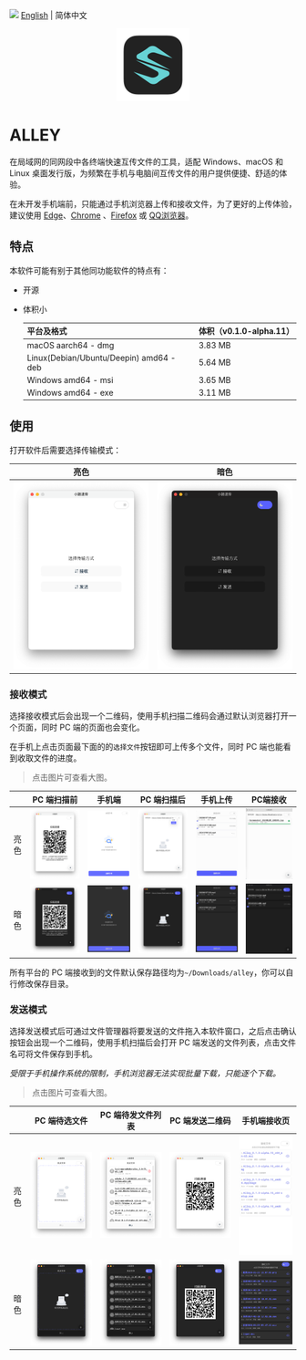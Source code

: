 <img src="https://gw.alipayobjects.com/zos/antfincdn/R8sN%24GNdh6/language.svg" width="18"> [English](./README.md) | 简体中文

<p align="center"><img height="128" width="128" src="./src-tauri/icons/icon.png" /></p>

# ALLEY

在局域网的同网段中各终端快速互传文件的工具，适配 Windows、macOS 和 Linux 桌面发行版，为频繁在手机与电脑间互传文件的用户提供便捷、舒适的体验。

在未开发手机端前，只能通过手机浏览器上传和接收文件，为了更好的上传体验，建议使用 [Edge](https://play.google.com/store/search?q=edge&c=apps)、[Chrome](https://play.google.com/store/search?q=Chrome&c=apps) 、[Firefox](https://play.google.com/store/apps/details?id=org.mozilla.firefox) 或 [QQ浏览器](https://browser.qq.com/mobile)。

## 特点

本软件可能有别于其他同功能软件的特点有：

- 开源

- 体积小

  | 平台及格式                              | 体积（v0.1.0-alpha.11） |
  | --------------------------------------- | ----------------------- |
  | macOS aarch64 - dmg                     | 3.83 MB                 |
  | Linux(Debian/Ubuntu/Deepin) amd64 - deb | 5.64 MB                 |
  | Windows amd64 - msi                     | 3.65 MB                 |
  | Windows amd64 - exe                     | 3.11 MB                 |

## 使用

打开软件后需要选择传输模式：

| 亮色                                          | 暗色                                           |
| --------------------------------------------- | ---------------------------------------------- |
| ![传输模式选择](./docs/images/light/home.png) | ![传输模式选择](./docs/images/dark/1-home.png) |

### 接收模式

选择接收模式后会出现一个二维码，使用手机扫描二维码会通过默认浏览器打开一个页面，同时 PC 端的页面也会变化。

在手机上点击页面最下面的的`选择文件`按钮即可上传多个文件，同时 PC 端也能看到收取文件的进度。

> 点击图片可查看大图。

|      | PC 端扫描前                                        | 手机端                                                       | PC 端扫描后                                                  | 手机上传                                                     | PC端接收                                                     |
| ---- | -------------------------------------------------- | ------------------------------------------------------------ | ------------------------------------------------------------ | ------------------------------------------------------------ | ------------------------------------------------------------ |
| 亮色 | ![output](./docs/images/light/receive-qrcode.png)  | ![output](./docs/images/light/mobile-send-index.png)         | ![output](./docs/images/light/pc-receive-empty.png)          | ![output](./docs/images/light/mobile-uploading.png)          | ![output](./docs/images/light/pc-receiving.png)              |
| 暗色 | ![output](./docs/images/dark/2-receive-qrcode.png) | ![3-mobile-send-index](./docs/images/dark/3-mobile-send-index.png) | ![4-pc-receive-empty](./docs/images/dark/4-pc-receive-empty.png) | ![5-mobile-uploading](./docs/images/dark/5-mobile-uploading.png) | ![6-pc-receiving.png](./docs/images/dark/6-pc-receiving.png.png) |

所有平台的 PC 端接收到的文件默认保存路径均为`~/Downloads/alley`，你可以自行修改保存目录。

### 发送模式

选择发送模式后可通过文件管理器将要发送的文件拖入本软件窗口，之后点击确认按钮会出现一个二维码，使用手机扫描后会打开 PC 端发送的文件列表，点击文件名可将文件保存到手机。

_受限于手机操作系统的限制，手机浏览器无法实现批量下载，只能逐个下载。_

> 点击图片可查看大图。

|      | PC 端待选文件                                                | PC 端待发文件列表                                | PC 端发送二维码                                        | 手机端接收页                                                 |
| ---- | ------------------------------------------------------------ | ------------------------------------------------ | ------------------------------------------------------ | ------------------------------------------------------------ |
| 亮色 | ![output](./docs/images/light/wait-selecting.png)            | ![output](./docs/images/light/selected.png)      | ![output](./docs/images/light/send-qrcode.png)         | ![output](./docs/images/light/mobile-download-list.png)      |
| 暗色 | ![7-wait-selecting](./docs/images/dark/7-wait-selecting.png) | ![8-selected](./docs/images/dark/8-selected.png) | ![9-send-qrcode](./docs/images/dark/9-send-qrcode.png) | ![10-mobile-download-list](./docs/images/dark/10-mobile-download-list.png) |
